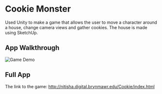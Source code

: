 # Cookie Monster

Used Unity to make a game that allows the user to move a character around a house, change camera views and gather cookies. The house is made using SketchUp. 

## App Walkthrough 

![Game Demo](http://g.recordit.co/eqrinYjZto.gif)

## Full App 

The link to the game: http://nitisha.digital.brynmawr.edu/Cookie/index.html


